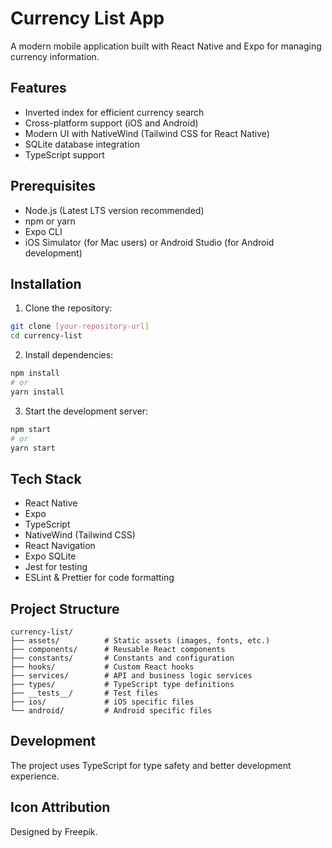 # Currency List App

A modern mobile application built with React Native and Expo for managing currency information.

## Features
- Inverted index for efficient currency search
- Cross-platform support (iOS and Android)
- Modern UI with NativeWind (Tailwind CSS for React Native)
- SQLite database integration
- TypeScript support

## Prerequisites
- Node.js (Latest LTS version recommended)
- npm or yarn
- Expo CLI
- iOS Simulator (for Mac users) or Android Studio (for Android development)

## Installation

1. Clone the repository:
```bash
git clone [your-repository-url]
cd currency-list
```

2. Install dependencies:
```bash
npm install
# or
yarn install
```

3. Start the development server:
```bash
npm start
# or
yarn start
```


## Tech Stack

- React Native
- Expo
- TypeScript
- NativeWind (Tailwind CSS)
- React Navigation
- Expo SQLite
- Jest for testing
- ESLint & Prettier for code formatting

## Project Structure

```
currency-list/
├── assets/          # Static assets (images, fonts, etc.)
├── components/      # Reusable React components
├── constants/       # Constants and configuration
├── hooks/           # Custom React hooks
├── services/        # API and business logic services
├── types/           # TypeScript type definitions
├── __tests__/       # Test files
├── ios/             # iOS specific files
└── android/         # Android specific files
```

## Development

The project uses TypeScript for type safety and better development experience.

## Icon Attribution
Designed by Freepik.
